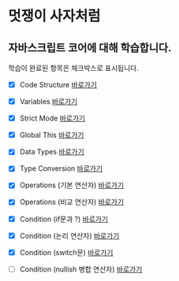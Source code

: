 


# 멋쟁이 사자처럼
## 자바스크립트 코어에 대해 학습합니다.

학습이 완료된 항목은 체크박스로 표시됩니다.

 - [x] Code Structure [바로가기](https://github.com/simseonbeom/core-javascript/blob/01.core/client/chapter/core/01.codeStructure.js)
 - [x] Variables [바로가기](https://github.com/simseonbeom/core-javascript/blob/01.core/client/chapter/core/02.variables.js)
 - [x] Strict Mode [바로가기](https://github.com/simseonbeom/core-javascript/blob/01.core/client/chapter/core/03.strictMode.js)
 - [x] Global This [바로가기](https://github.com/simseonbeom/core-javascript/blob/01.core/client/chapter/core/04.globalThis.js)
 - [x] Data Types [바로가기](https://github.com/simseonbeom/core-javascript/blob/01.core/client/chapter/core/05.dataType.js)
 - [x] Type Conversion [바로가기](https://github.com/simseonbeom/core-javascript/blob/01.core/client/chapter/core/06.typeConversion.js)
 - [x] Operations (기본 연산자) [바로가기](https://github.com/simseonbeom/core-javascript/blob/01.core/client/chapter/core/07-1.operation.js)
 - [x] Operations (비교 연산자) [바로가기](https://github.com/simseonbeom/core-javascript/blob/01.core/client/chapter/core/07-2.operation.js)
 - [x] Condition (if문과 ?) [바로가기](https://github.com/simseonbeom/core-javascript/blob/01.core/client/chapter/core/08-1.condition.js)
 - [x] Condition (논리 연산자) [바로가기](https://github.com/simseonbeom/core-javascript/blob/01.core/client/chapter/core/08-2.condition.js)
 - [x] Condition (switch문) [바로가기](https://github.com/simseonbeom/core-javascript/blob/01.core/client/chapter/core/08-3.condition.js)
 - [ ] Condition (nullish 병합 연산자) [바로가기](https://github.com/simseonbeom/core-javascript/blob/01.core/client/chapter/core/08-4.condition.js)












